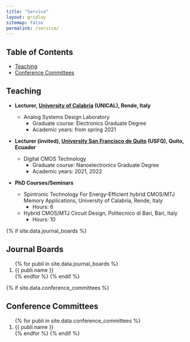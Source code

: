 ```yaml
---
title: "Service"
layout: gridlay
sitemap: false
permalink: /service/
---
```


## Table of Contents
- [Teaching](#teaching)
- [Conference Committees](#committees)

## Teaching
<a id="teaching"></a>

* <strong>Lecturer, <a href="https://www.unical.it/" target="_blank">University of Calabria</a> (UNICAL), Rende, Italy</strong>
    * Analog Systems Design Laboratory
        * Graduate course: Electronics Graduate Degree
        * Academic years: from spring 2021

* <strong>Lecturer (invited), <a href="https://www.usfq.edu.ec/en" target="_blank">University San Francisco de Quito</a> (USFQ), Quito, Ecuador</strong>
    * Digital CMOS Technology
        * Graduate course: Nanoelectronics Graduate Degree
        * Academic years: 2021, 2022

* <strong>PhD Courses/Seminars</strong>
    * Spintronic Technology For Energy-Efficient hybrid CMOS/MTJ Memory Applications, University of Calabria, Rende, Italy
        * Hours: 6
    * Hybrid CMOS/MTJ Circuit Design, Politecnico di Bari, Bari, Italy
        * Hours: 10


{% if site.data.journal_boards %}
## Journal Boards
<a id="boards"></a>

<ol>
{% for publi in site.data.journal_boards %}
<li>
 {{ publi.name }}
</li>
{% endfor %}
{% endif %}
</ol>


{% if site.data.conference_committees %}
## Conference Committees
<a id="committees"></a>

<ol>
{% for publi in site.data.conference_committees %}
<li>
 {{ publi.name }}
</li>
{% endfor %}
{% endif %}
</ol>

